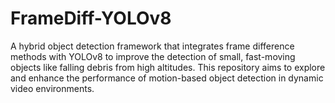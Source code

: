 # FrameDiff-YOLOv8
A hybrid object detection framework that integrates frame difference methods with YOLOv8 to improve the detection of small, fast-moving objects like falling debris from high altitudes. This repository aims to explore and enhance the performance of motion-based object detection in dynamic video environments.
